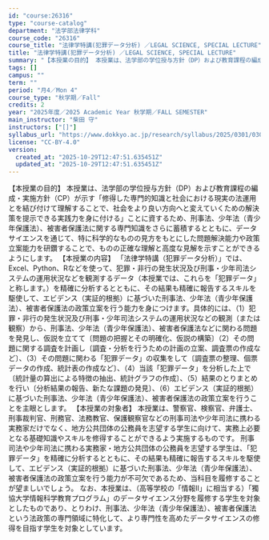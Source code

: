 ```yaml
---
id: "course:26316"
type: "course-catalog"
department: "法学部法律学科"
course_code: "26316"
course_title: "法律学特講(犯罪データ分析) ／LEGAL SCIENCE, SPECIAL LECTURE"
title: "法律学特講(犯罪データ分析) ／LEGAL SCIENCE, SPECIAL LECTURE"
summary: "【本授業の目的】 本授業は、法学部の学位授与方針（DP）および教育課程の編成・実施方針（CP）が示す「修得した専門的知識と社会における現実の法運用とを結び付けて理解することで、社会をより良い方向へと変えていくための解決策を提示できる実践力を…"
tags: []
campus: ""
term: ""
period: "月4／Mon 4"
course_type: "秋学期／Fall"
credits: 2
year: "2025年度／2025 Academic Year 秋学期／FALL SEMESTER"
main_instructor: "柴田 守"
instructors: ["[]"]
syllabus_url: "https://www.dokkyo.ac.jp/research/syllabus/2025/0301/0301_26316_ja_JP.html"
license: "CC-BY-4.0"
version:
  created_at: "2025-10-29T12:47:51.635451Z"
  updated_at: "2025-10-29T12:47:51.635451Z"
---
```

【本授業の目的】 本授業は、法学部の学位授与方針（DP）および教育課程の編成・実施方針（CP）が示す「修得した専門的知識と社会における現実の法運用とを結び付けて理解することで、社会をより良い方向へと変えていくための解決策を提示できる実践力を身に付ける」ことに資するため、刑事法、少年法（青少年保護法）、被害者保護法に関する専門知識をさらに蓄積するとともに、データサイエンスを通じて、特に科学的なものの見方をもとにした問題解決能力や政策立案能力を研鑽することで、ものの正確な理解と高度な見解を示すことができるようにします。 【本授業の内容】 「法律学特講（犯罪データ分析）」では、Excel、Python、Rなどを使って、犯罪・非行の発生状況及び刑事・少年司法システムの運用状況などを観測するデータ（本授業では、これらを「犯罪データ」と称します。）を精確に分析するとともに、その結果も精確に報告するスキルを駆使して、エビデンス（実証的根拠）に基づいた刑事法、少年法（青少年保護法）、被害者保護法の政策立案を行う能力を身につけます。具体的には、（1）犯罪・非行の発生状況及び刑事・少年司法システムの運用状況などの観測（または観察）から、刑事法、少年法（青少年保護法）、被害者保護法などに関わる問題を発見し、仮説を立てて〔問題の把握とその明確化、仮説の構築〕（2）その問題に関する調査を計画し〔調査・分析を行うための計画の立案、調査票の作成など〕、（3）その問題に関わる「犯罪データ」の収集をして〔調査票の整理、個票データの作成、統計表の作成など〕、（4）当該「犯罪データ」を分析した上で〔統計量の算出による特徴の抽出、統計グラフの作成〕、（5）結果のとりまとめを行い〔分析結果の報告、新たな課題の発見〕、（6）エビデンス（実証的根拠）に基づいた刑事法、少年法（青少年保護法）、被害者保護法の政策立案を行うことを主眼とします。 【本授業の対象者】 本授業は、警察官、検察官、弁護士、刑事裁判官、刑務官、法務教官、保護観察官などの刑事司法や少年司法に携わる実務家だけでなく、地方公共団体の公務員を志望する学生に向けて、実務上必要となる基礎知識やスキルを修得することができるよう実施するものです。 刑事司法や少年司法に携わる実務家・地方公共団体の公務員を志望する学生は、「犯罪データ」を精確に分析するとともに、その結果も精確に報告するスキルを駆使して、エビデンス（実証的根拠）に基づいた刑事法、少年法（青少年保護法）、被害者保護法の政策立案を行う能力が不可欠であるため、当科目を履修することが望ましいでしょう。 なお、本授業は、（高等学校の「情報Ⅱ」に相当する）「獨協大学情報科学教育プログラム」のデータサイエンス分野を履修する学生を対象としたものであり、とりわけ、刑事法、少年法（青少年保護法）、被害者保護法という法政策の専門領域に特化して、より専門性を高めたデータサイエンスの修得を目指す学生を対象としています。
